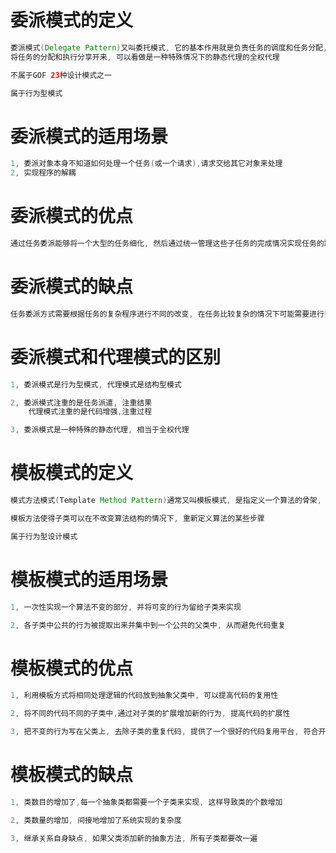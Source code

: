 # 委派模式的定义
```java
委派模式(Delegate Pattern)又叫委托模式, 它的基本作用就是负责任务的调度和任务分配,
将任务的分配和执行分享开来, 可以看做是一种特殊情况下的静态代理的全权代理

不属于GOF 23种设计模式之一

属于行为型模式
```
# 委派模式的适用场景
```java
1, 委派对象本身不知道如何处理一个任务(或一个请求),请求交给其它对象来处理
2, 实现程序的解耦
```
# 委派模式的优点
```java
通过任务委派能够将一个大型的任务细化, 然后通过统一管理这些子任务的完成情况实现任务的跟进, 能够加快任务执行的效率
```

# 委派模式的缺点
```java
任务委派方式需要根据任务的复杂程序进行不同的改变, 在任务比较复杂的情况下可能需要进行多重委派, 容易造成紊乱
```

# 委派模式和代理模式的区别
```java
1, 委派模式是行为型模式, 代理模式是结构型模式

2, 委派模式注重的是任务派遣, 注重结果
    代理模式注重的是代码增强,注重过程

3, 委派模式是一种特殊的静态代理, 相当于全权代理
```

# 模板模式的定义
```java
模式方法模式(Template Method Pattern)通常又叫模板模式, 是指定义一个算法的骨架, 并允许子类为其中的一个或者多个步骤提供实现

模板方法使得子类可以在不改变算法结构的情况下, 重新定义算法的某些步骤

属于行为型设计模式
```

# 模板模式的适用场景
```java
1, 一次性实现一个算法不变的部分, 并将可变的行为留给子类来实现

2, 各子类中公共的行为被提取出来并集中到一个公共的父类中, 从而避免代码重复
```

# 模板模式的优点
```java
1, 利用模板方式将相同处理逻辑的代码放到抽象父类中, 可以提高代码的复用性

2, 将不同的代码不同的子类中,通过对子类的扩展增加新的行为, 提高代码的扩展性

3, 把不变的行为写在父类上, 去除子类的重复代码, 提供了一个很好的代码复用平台, 符合开闭原则
```
# 模板模式的缺点
```java
1, 类数目的增加了,每一个抽象类都需要一个子类来实现, 这样导致类的个数增加

2, 类数量的增加, 间接地增加了系统实现的复杂度

3, 继承关系自身缺点, 如果父类添加新的抽象方法, 所有子类都要改一遍
```